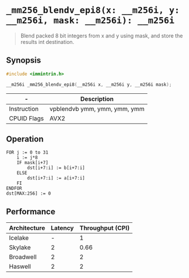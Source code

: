`_mm256_blendv_epi8(x: __m256i, y: __m256i, mask: __m256i): __m256i`
====================================================================

> Blend packed 8 bit integers from x and y using mask, and store the results int destination.

## Synopsis

```c
#include <immintrin.h>

__m256i _mm256_blendv_epi8(__m256i x, __m256i y, __m256i mask);
```

| -           | Description                  |
| ----------- | ---------------------------- |
| Instruction | vpblendvb ymm, ymm, ymm, ymm |
| CPUID Flags | AVX2                         |

## Operation

```
FOR j := 0 to 31
	i := j*8
	IF mask[i+7]
		dst[i+7:i] := b[i+7:i]
	ELSE
		dst[i+7:i] := a[i+7:i]
	FI
ENDFOR
dst[MAX:256] := 0
```

## Performance

| Architecture | Latency | Throughput (CPI) |
| ------------ | ------- | ---------------- |
| Icelake      | -       | 1                |
| Skylake      | 2       | 0.66             |
| Broadwell    | 2       | 2                |
| Haswell      | 2       | 2                |
